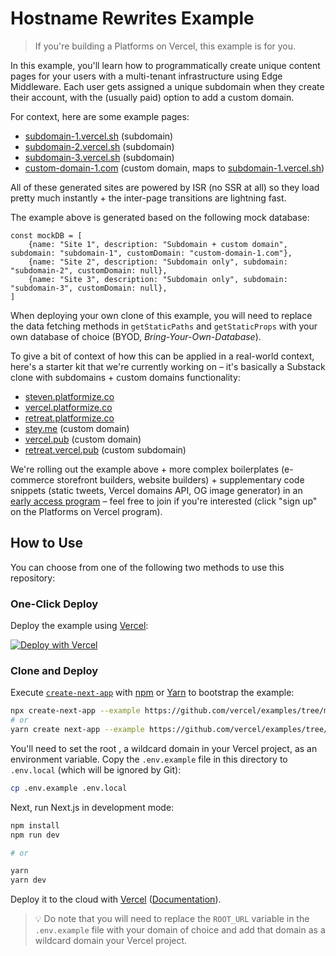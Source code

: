 # Hostname Rewrites Example

> If you're building a Platforms on Vercel, this example is for you.

In this example, you'll learn how to programmatically create unique content pages for your users with a multi-tenant infrastructure using Edge Middleware. Each user gets assigned a unique subdomain when they create their account, with the (usually paid) option to add a custom domain.

For context, here are some example pages:

- [subdomain-1.vercel.sh](https://subdomain-1.vercel.sh/) (subdomain)
- [subdomain-2.vercel.sh](https://subdomain-2.vercel.sh/) (subdomain)
- [subdomain-3.vercel.sh](https://subdomain-3.vercel.sh/) (subdomain)
- [custom-domain-1.com](https://custom-domain-1.com/) (custom domain, maps to [subdomain-1.vercel.sh](https://subdomain-1.vercel.sh/))

All of these generated sites are powered by ISR (no SSR at all) so they load pretty much instantly + the inter-page transitions are lightning fast.

The example above is generated based on the following mock database:

```
const mockDB = [
    {name: "Site 1", description: "Subdomain + custom domain", subdomain: "subdomain-1", customDomain: "custom-domain-1.com"},
    {name: "Site 2", description: "Subdomain only", subdomain: "subdomain-2", customDomain: null},
    {name: "Site 3", description: "Subdomain only", subdomain: "subdomain-3", customDomain: null},
]
```

When deploying your own clone of this example, you will need to replace the data fetching methods in `getStaticPaths` and `getStaticProps` with your own database of choice (BYOD, _Bring-Your-Own-Database_).

To give a bit of context of how this can be applied in a real-world context, here's a starter kit that we're currently working on – it's basically a Substack clone with subdomains + custom domains functionality:

- [steven.platformize.co](https://steven.platformize.co)
- [vercel.platformize.co](https://vercel.platformize.co)
- [retreat.platformize.co](https://retreat.platformize.co)
- [stey.me](https://stey.me) (custom domain)
- [vercel.pub](https://vercel.pub) (custom domain)
- [retreat.vercel.pub](https://retreat.vercel.pub) (custom subdomain)

We're rolling out the example above + more complex boilerplates (e-commerce storefront builders, website builders) + supplementary code snippets (static tweets, Vercel domains API, OG image generator) in an [early access program](https://eap.vercel.sh/) – feel free to join if you're interested (click "sign up" on the Platforms on Vercel program).

## How to Use

You can choose from one of the following two methods to use this repository:

### One-Click Deploy

Deploy the example using [Vercel](https://vercel.com?utm_source=github&utm_medium=readme&utm_campaign=next-example):

[![Deploy with Vercel](https://vercel.com/button)](https://vercel.com/new/git/external?repository-url=https://github.com/vercel/examples/tree/main/edge-functions/hostname-rewrites&env=ROOT_URL&project-name=hostname-rewrites&repository-name=hostname-rewrites)

### Clone and Deploy

Execute [`create-next-app`](https://github.com/vercel/next.js/tree/canary/packages/create-next-app) with [npm](https://docs.npmjs.com/cli/init) or [Yarn](https://yarnpkg.com/lang/en/docs/cli/create/) to bootstrap the example:

```bash
npx create-next-app --example https://github.com/vercel/examples/tree/main/edge-functions/hostname-rewrites hostname-rewrites
# or
yarn create next-app --example https://github.com/vercel/examples/tree/main/edge-functions/hostname-rewrites hostname-rewrites
```

You'll need to set the root , a wildcard domain in your Vercel project, as an environment variable. Copy the `.env.example` file in this directory to `.env.local` (which will be ignored by Git):

```bash
cp .env.example .env.local
```

Next, run Next.js in development mode:

```bash
npm install
npm run dev

# or

yarn
yarn dev
```

Deploy it to the cloud with [Vercel](https://vercel.com/new?utm_source=github&utm_medium=readme&utm_campaign=edge-middleware-eap) ([Documentation](https://nextjs.org/docs/deployment)).

> 💡 Do note that you will need to replace the `ROOT_URL` variable in the `.env.example` file with your domain of choice and add that domain as a wildcard domain your Vercel project.
